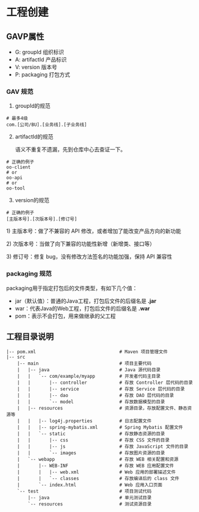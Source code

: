 # 工程创建

## GAVP属性

- G: groupId 组织标识
- A: artifactId 产品标识
- V: version 版本号
- P: packaging 打包方式

### GAV 规范

1. groupId的规范

```text
# 最多4级
com.[公司/BU].[业务线].[子业务线]
```

2. artifactId的规范

   语义不重复不遗漏，先到仓库中心去查证一下。

```text
# 正确的例子
oo-client
# or
oo-api
# or
oo-tool
```

3. version的规范

```text
# 正确的例子
[主版本号].[次版本号].[修订号]
```

1\) 主版本号：做了不兼容的 API 修改，或者增加了能改变产品方向的新功能

2\) 次版本号：当做了向下兼容的功能性新增（新增类、接口等）

3\) 修订号：修复 bug，没有修改方法签名的功能加强，保持 API 兼容性

### packaging 规范

packaging用于指定打包后的文件类型，有如下几个值：

- jar（默认值）：普通的Java工程，打包后文件的后缀名是 **.jar**
- war：代表Java的Web工程，打包后文件的后缀名是 **.war**
- pom：表示不会打包，用来做继承的父工程

## 工程目录说明

```text
|-- pom.xml                               # Maven 项目管理文件
|-- src
    |-- main                              # 项目主要代码
    |   |-- java                          # Java 源代码目录
    |   |   `-- com/example/myapp         # 开发者代码主目录
    |   |       |-- controller            # 存放 Controller 层代码的目录
    |   |       |-- service               # 存放 Service 层代码的目录
    |   |       |-- dao                   # 存放 DAO 层代码的目录
    |   |       `-- model                 # 存放数据模型的目录
    |   |-- resources                     # 资源目录，存放配置文件、静态资源等
    |   |   |-- log4j.properties          # 日志配置文件
    |   |   |-- spring-mybatis.xml        # Spring Mybatis 配置文件
    |   |   `-- static                    # 存放静态资源的目录
    |   |       |-- css                   # 存放 CSS 文件的目录
    |   |       |-- js                    # 存放 JavaScript 文件的目录
    |   |       `-- images                # 存放图片资源的目录
    |   `-- webapp                        # 存放 WEB 相关配置和资源
    |       |-- WEB-INF                   # 存放 WEB 应用配置文件
    |       |   |-- web.xml               # Web 应用的部署描述文件
    |       |   `-- classes               # 存放编译后的 class 文件
    |       `-- index.html                # Web 应用入口页面
    `-- test                              # 项目测试代码
        |-- java                          # 单元测试目录
        `-- resources                     # 测试资源目录
```
